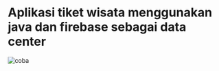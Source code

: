 # Aplikasi tiket wisata menggunakan java dan firebase sebagai data center
![coba](https://user-images.githubusercontent.com/54210017/80895528-26e8b700-8d10-11ea-9923-dee1c431d10f.png)











